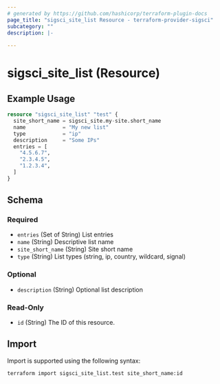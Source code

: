 ```yaml
---
# generated by https://github.com/hashicorp/terraform-plugin-docs
page_title: "sigsci_site_list Resource - terraform-provider-sigsci"
subcategory: ""
description: |-
  
---
```


# sigsci_site_list (Resource)



## Example Usage

```terraform
resource "sigsci_site_list" "test" {
  site_short_name = sigsci_site.my-site.short_name
  name            = "My new list"
  type            = "ip"
  description     = "Some IPs"
  entries = [
    "4.5.6.7",
    "2.3.4.5",
    "1.2.3.4",
  ]
}
```

<!-- schema generated by tfplugindocs -->
## Schema

### Required

- `entries` (Set of String) List entries
- `name` (String) Descriptive list name
- `site_short_name` (String) Site short name
- `type` (String) List types (string, ip, country, wildcard, signal)

### Optional

- `description` (String) Optional list description

### Read-Only

- `id` (String) The ID of this resource.

## Import

Import is supported using the following syntax:

```shell
terraform import sigsci_site_list.test site_short_name:id
```
